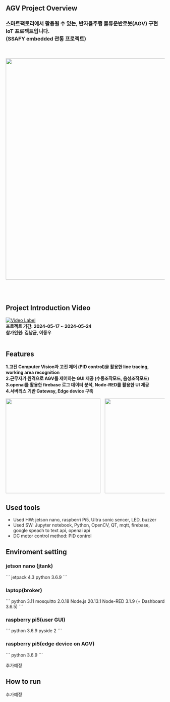 ## AGV Project Overview
<h3>스마트팩토리에서 활용될 수 있는, 반자율주행 물류운반로봇(AGV) 구현 IoT 프로젝트입니다.<br> (SSAFY embedded 관통 프로젝트)</h3>
<br><br>
<img src="https://github.com/woodong11/AGV-Smart-Factory-AI/assets/91379630/2493fbed-7328-431d-a7ba-19c2e875f0ad" width="700">

<br><br>

## Project Introduction Video
[![Video Label](http://img.youtube.com/vi/uZl3ZouLiyY/0.jpg)](https://youtu.be/uZl3ZouLiyY)
<br><b>프로젝트 기간: 2024-05-17 ~ 2024-05-24 <br>
참가인원: 김남균, 이동우 </b>
<br><br>

## Features
<b>1.고전 Computer Vision과 고전 제어 (PID control)을 활용한 line tracing, working area recognition <br>
2.근무자가 원격으로 AGV를 제어하는 GUI 제공 (수동조작모드, 음성조작모드) <br>
3.openai를 활용한 firebase 로그 데이터 분석, Node-RED를 활용한 UI 제공 <br>
4.서버리스 기반 Gateway, Edge device 구축  <br>
</b>

<!--slider-->
<div style="overflow-x: auto; white-space: nowrap;">
  <img src="https://github.com/woodong11/AGV-Smart-Factory-AI/assets/91379630/9383b121-d045-4c5c-860d-18de9072d546" style="display: inline-block; height: 300px; margin-right: 10px;">
  <img src="https://github.com/woodong11/AGV-Smart-Factory-AI/assets/91379630/77149344-c1d5-46be-b08f-cb6ce7ccd23e" style="display: inline-block; height: 300px; margin-right: 10px;">
  <img src="https://github.com/woodong11/AGV-Smart-Factory-AI/assets/91379630/5ffeff55-7e84-45f7-8906-68b8ec031fb2" style="display: inline-block; height: 300px; margin-right: 10px;">
  <img src="https://github.com/woodong11/AGV-Smart-Factory-AI/assets/91379630/e4db1c5e-cb55-4c7b-91db-3f8699a1811c" style="display: inline-block; height: 300px;">
</div>

## Used tools
- Used HW: jetson nano, raspberri Pi5, Ultra sonic sencer, LED, buzzer
- Used SW: Jupyter notebook, Python, OpenCV, QT, mqtt, firebase, google speach to text api, openai api
- DC motor control method: PID control

## Enviroment setting
<h3>jetson nano (jtank)</h3>
```
jetpack 4.3
python 3.6.9
```

<h3>laptop(broker) </h3>
```
python 3.11
mosquitto 2.0.18
Node.js 20.13.1
Node-RED 3.1.9 (+ Dashboard 3.6.5)
```
<h3>raspberry pi5(user GUI)</h3>
```
python 3.6.9
pyside 2
```
<h3>raspberry pi5(edge device on AGV)</h3>
```
python 3.6.9
```

추가예정

## How to run
추가예정
